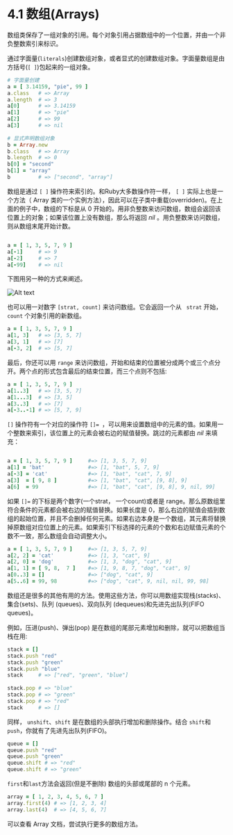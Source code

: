 4.1 数组(Arrays)
==============

数组类保存了一组对象的引用。每个对象引用占据数组中的一个位置，并由一个非负整数索引来标识。

通过字面量(`literals`)创建数组对象，或者显式的创建数组对象。字面量数组是由方括号(`[ ]`)包起来的一组对象。

```ruby
# 字面量创建
a = [ 3.14159, ​"pie"​, 99 ]​ 	
a.class   ​# => Array​​ 	
a.length  ​# => 3​
a[0]      ​# => 3.14159​ 	
a[1]      ​# => "pie"​​ 	
a[2]      ​# => 99​​ 	
a[3]      ​# => nil
​ 	
# 显式声明数组对象
b = Array.new​ 	
b.class   ​# => Array​​ 	
b.length  ​# => 0​
b[0] = ​"second"​ 	
b[1] = ​"array"​
b         ​# => ["second", "array"]​
```

数组是通过 `[ ]` 操作符来索引的。和Ruby大多数操作符一样， `[ ]` 实际上也是一个方法（ Array 类的一个实例方法），因此可以在子类中重载(overridden)。在上面的例子中，数组的下标是从 0 开始的。用非负整数来访问数组，数组会返回该位置上的对象；如果该位置上没有数组，那么将返回 *nil* 。用负整数来访问数组，则从数组末尾开始计数。

```ruby

a = [ 1, 3, 5, 7, 9 ]​ 	
a[-1]     ​# => 9​​ 	
a[-2]     ​# => 7​​ 	
a[-99]    ​# => nil

```

下图用另一种的方式来阐述。

![Alt text](./1429543323201.png)


也可以用一对数字 `[strat, count]` 来访问数组。它会返回一个从 ` strat`  开始， `count` 个对象引用的新数组。

```ruby
a = [ 1, 3, 5, 7, 9 ]​ 	
a[1, 3]   ​# => [3, 5, 7]​ 	
a[3, 1]   ​# => [7]​​ 	
a[-3, 2]  ​# => [5, 7]​
```

最后，你还可以用 `range` 来访问数组，开始和结束的位置被分成两个或三个点分开。两个点的形式包含最后的结束位置，而三个点则不包括:

```ruby
a = [ 1, 3, 5, 7, 9 ]​ 	
a[1..3]   ​# => [3, 5, 7]​​ 	
a[1...3]  ​# => [3, 5]​​ 	
a[3..3]   ​# => [7]​​ 	
a[-3..-1] ​# => [5, 7, 9]​
```

`[]` 操作符有一个对应的操作符  `[]= `，可以用来设置数组中的元素的值。如果用一个整数来索引，该位置上的元素会被右边的赋值替换。跳过的元素都由 *nil* 来填充：

```ruby

a = [ 1, 3, 5, 7, 9 ]     ​#=> [1, 3, 5, 7, 9]​​ 	
a[1] = ​'bat'​              ​#=> [1, "bat", 5, 7, 9]​​ 	
a[-3] = ​'cat'​             ​#=> [1, "bat", "cat", 7, 9]​​ 	
a[3]  = [ 9, 8 ]          ​#=> [1, "bat", "cat", [9, 8], 9]​​ 	
a[6]  = 99                ​#=> [1, "bat", "cat", [9, 8], 9, nil, 99]

```

如果 `[]=` 的下标是两个数字(一个strat， 一个count)或者是 range。那么原数组里符合条件的元素都会被右边的赋值替换。如果长度是 0，那么右边的赋值会插到数组的起始位置，并且不会删掉任何元素。如果右边本身是一个数组，其元素将替换掉原数组对应位置上的元素。如果索引下标选择的元素的个数和右边赋值元素的个数不一致，那么数组会自动调整大小。

```ruby
a = [ 1, 3, 5, 7, 9 ]     ​#=> [1, 3, 5, 7, 9]​​ 	
a[2, 2] = ​'cat'​           ​#=> [1, 3, "cat", 9]​ 	
a[2, 0] = ​'dog'​           ​#=> [1, 3, "dog", "cat", 9]​​ 	
a[1, 1] = [ 9, 8,  7 ]    ​#=> [1, 9, 8, 7, "dog", "cat", 9]​​ 	
a[0..3] = []              ​#=> ["dog", "cat", 9]​​ 	
a[5..6] = 99, 98          ​#=> ["dog", "cat", 9, nil, nil, 99, 98]​
```
数组还是很多的其他有用的方法。使用这些方法，你可以用数组实现栈(stacks)、集合(sets)、队列 (queues)、双向队列 (dequeues)和先进先出队列(FIFO queues)。

例如，压进(push)、弹出(pop) 是在数组的尾部元素增加和删除，就可以把数组当栈在用:

```ruby
stack = []​ 	
stack.push ​"red"​​ 	
stack.push ​"green"​ 	
stack.push ​"blue"​​ 	
stack     ​# => ["red", "green", "blue"]​
​	
stack.pop ​# => "blue"​​ 	
stack.pop ​# => "green"​ 	
stack.pop ​# => "red"​​ 	
stack     ​# => []​
```

同样， `unshift`​、​`shift` 是在数组的头部执行增加和删除操作。结合  `shift`和 `push`，你就有了先进先出队列(FIFO)。

```ruby
queue = []​ 	
queue.push ​"red"​​ 	
queue.push ​"green"​ 	
queue.shift ​# => "red"​​ 	
queue.shift ​# => "green"
```

`first`和`last`方法会返回(但是不删除) 数组的头部或尾部的 n 个元素。

```ruby
array = [ 1, 2, 3, 4, 5, 6, 7 ]​ 	
array.first(4) ​# => [1, 2, 3, 4]​ 	
array.last(4)  ​# => [4, 5, 6, 7]​
```

可以查看 Array 文档，尝试执行更多的数组方法。